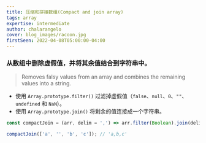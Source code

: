 ```yaml
---
title: 压缩和拼接数组(Compact and join array)
tags: array
expertise: intermediate
author: chalarangelo
cover: blog_images/racoon.jpg
firstSeen: 2022-04-08T05:00:00-04:00
---
```


### 从数组中删除虚假值，并将其余值结合到字符串中。
> Removes falsy values from an array and combines the remaining values into a string.

- 使用 `Array.prototype.filter()` 过滤掉虚假值（`false`、`null`、`0`、`""`、`undefined` 和 `NaN`）。
- 使用 `Array.prototype.join()` 将剩余的值连接成一个字符串。

```js
const compactJoin = (arr, delim = ',') => arr.filter(Boolean).join(delim);
```

```js
compactJoin(['a', '', 'b', 'c']); // 'a,b,c'
```
